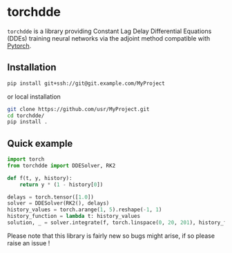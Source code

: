 # torchdde

`torchdde` is a library providing Constant Lag Delay Differential Equations (DDEs) training neural networks via the adjoint method compatible with [Pytorch](https://github.com/pytorch/pytorch).

## Installation

```bash
pip install git+ssh://git@git.example.com/MyProject
```

or local installation

```bash
git clone https://github.com/usr/MyProject.git
cd torchdde/
pip install .
```

## Quick example

```python
import torch
from torchdde import DDESolver, RK2

def f(t, y, history):
    return y * (1 - history[0])

delays = torch.tensor([1.0])
solver = DDESolver(RK2(), delays)
history_values = torch.arange(1, 5).reshape(-1, 1)
history_function = lambda t: history_values
solution, _ = solver.integrate(f, torch.linspace(0, 20, 201), history_function)

```

Please note that this library is fairly new so bugs might arise, if so please raise an issue !
